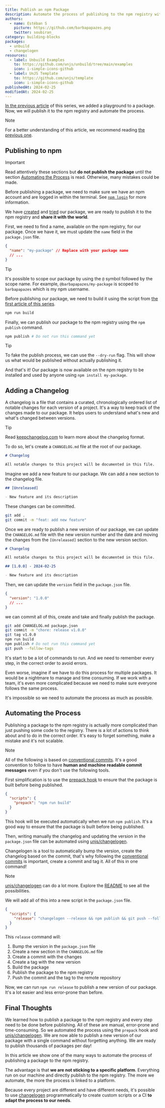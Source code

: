 ```yaml
---
title: Publish an npm Package
description: Automate the process of publishing to the npm registry with changelogen.
authors:
  - name: Estéban S
    picture: https://github.com/barbapapazes.png
    twitter: soubiran_
category: building-blocks
packages:
  - unbuild
  - changelogen
resources:
  - label: Unbuild Examples
    to: https://github.com/unjs/unbuild/tree/main/examples
    icon: i-simple-icons-github
  - label: UnJS Template
    to: https://github.com/unjs/template
    icon: i-simple-icons-github
publishedAt: 2024-02-25
modifiedAt: 2024-02-25
---
```


[In the previous article](https://unjs.io/learn/articles/2024-02-18-add-a-playground-to-a-npm-package) of this series, we added a playground to a package. Now, we will publish it to the npm registry and automate the process.

> [!NOTE]
> For a better understanding of this article, we recommend reading [the previous one](https://unjs.io/learn/articles/2024-02-18-add-a-playground-to-a-npm-package).

## Publishing to npm

> [!IMPORTANT]
> Read attentively these sections but **do not publish the package** until the section [Automating the Process](#automating-the-process) is read. Otherwise, many mistakes could be made.

Before publishing a package, we need to make sure we have an npm account and are logged in within the terminal. See [`npm login`](https://docs.npmjs.com/cli/v10/commands/npm-login) for more information.

We have [created](https://unjs.io/learn/articles/2024-02-17-create-a-npm-package) and [tried](https://unjs.io/learn/articles/2024-02-18-add-a-playground-to-a-npm-package) our package, we are ready to publish it to the npm registry and **share it with the world**.

First, we need to find a name, available on the npm registry, for our package. Once we have it, we must update the `name` field in the `package.json` file.

```json
{
  "name": "my-package" // Replace with your package name
  // ...
}
```

> [!TIP]
> It's possible to scope our package by using the `@` symbol followed by the scope name. For example, `@barbapapazes/my-package` is scoped to `barbapapazes` which is my npm username.

Before publishing our package, we need to build it using the script from [the first article of this series](https://unjs.io/learn/articles/2024-02-17-create-a-npm-package).

```sh
npm run build
```

Finally, we can publish our package to the npm registry using the `npm publish` command.

```sh
npm publish # Do not run this command yet
```

> [!TIP]
> To fake the publish process, we can use the `--dry-run` flag. This will show us what would be published without actually publishing it.

And that's it! Our package is now available on the npm registry to be installed and used by anyone using `npm install my-package`.

## Adding a Changelog

A changelog is a file that contains a curated, chronologically ordered list of notable changes for each version of a project. It's a way to keep track of the changes made to our package. It helps users to understand what's new and what's changed between versions.

> [!TIP]
> Read [keepchangelog.com](https://keepachangelog.com/en/1.1.0/) to learn more about the changelog format.

To do so, let's create a `CHANGELOG.md` file at the root of our package.

```md
# Changelog

All notable changes to this project will be documented in this file.
```

Imagine we add a new feature to our package. We can add a new section to the changelog file.

```md
## [Unreleased]

- New feature and its description
```

These changes can be committed.

```sh
git add .
git commit -m "feat: add new feature"
```

Once we are ready to publish a new version of our package, we can update the `CHANGELOG.md` file with the new version number and the date and moving the changes from the `[Unreleased]` section to the new version section.

```md
# Changelog

All notable changes to this project will be documented in this file.

## [1.0.0] - 2024-02-25

- New feature and its description
```

Then, we can update the `version` field in the `package.json` file.

```json
{
  "version": "1.0.0"
  // ...
}
```

we can commit all of this, create and take and finally publish the package.

```sh
git add CHANGELOG.md package.json
git commit -m "chore: release v1.0.0"
git tag v1.0.0
npm run build
npm publish # Do not run this command yet
git push --follow-tags
```

It's start to be a lot of commands to run. And we need to remember every step, in the correct order to avoid errors.

Even worse, imagine if we have to do this process for multiple packages. It would be a nightmare to manage and time consuming. If we work with a team, it's even more complicated because we need to make sure everyone follows the same process.

It's impossible so we need to automate the process as much as possible.

## Automating the Process

Publishing a package to the npm registry is actually more complicated than just pushing some code to the registry. There is a lot of actions to think about and to do in the correct order. It's easy to forget something, make a mistake and it's not scalable.

> [!NOTE]
> All of the following is based on [conventional commits](https://www.conventionalcommits.org/en/v1.0.0/). It's a good convention to follow to have **human and machine readable commit messages** even if you don't use the following tools.

First simplification is to use the [prepack hook](https://docs.npmjs.com/cli/v10/using-npm/scripts#life-cycle-scripts) to ensure that the package is built before being published.

```json
{
  "scripts": {
    "prepack": "npm run build"
  }
}
```

This hook will be executed automatically when we run `npm publish`. It's a good way to ensure that the package is built before being published.

Then, writing manually the changelog and updating the version in the `package.json` file can be automated using [unjs/changelogen](https://github.com/unjs/changelogen).

Changelogen is a tool to automatically bump the version, create the changelog based on the commit, that's why following the [conventional commits](https://www.conventionalcommits.org/en/v1.0.0/) is important, create a commit and tag it. All of this in one command!

> [!NOTE]
> [unjs/changelogen](https://github.com/unjs/changelogen) can do a lot more. Explore the [README](https://github.com/unjs/changelogen) to see all the possibilities.

We will add all of this into a new script in the `package.json` file.

```json
{
  "scripts": {
    "release": "changelogen --release && npm publish && git push --follow-tags"
  }
}
```

This `release` command will:

1. Bump the version in the `package.json` file
2. Create a new section in the `CHANGELOG.md` file
3. Create a commit with the changes
4. Create a tag with the new version
5. Build the package
6. Publish the package to the npm registry
7. Push the commit and the tag to the remote repository

Now, we can run `npm run release` to publish a new version of our package. It's a lot easier and less error-prone than before.

## Final Thoughts

We learned how to publish a package to the npm registry and every step need to be done before publishing. All of these are manual, error-prone and time-consuming. So we automated the process using the `prepack` hook and [unjs/changelogen](https://github.com/unjs/changelogen). We are now able to publish a new version of our package with a single command without forgetting anything. We are ready to publish thousands of packages per day!

In this article we show one of the many ways to automate the process of publishing a package to the npm registry.

The advantage is that **we are not sticking to a specific platform**. Everything run on our machine and directly publish to the npm registry. The more we automate, the more the process is linked to a platform.

Because every project are different and have different needs, it's possible to use [changelogen](https://github.com/unjs/changelogen) programmatically to create custom scripts or a CI **to adapt the process to our needs**.
